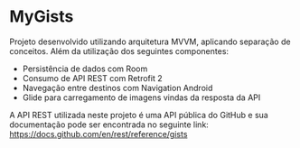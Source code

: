 # MyGists
Projeto desenvolvido utilizando arquitetura MVVM, aplicando separação de conceitos. Além da utilização dos seguintes componentes:
* Persistência de dados com Room
* Consumo de API REST com Retrofit 2
* Navegação entre destinos com Navigation Android
* Glide para carregamento de imagens vindas da resposta da API

A API REST utilizada neste projeto é uma API pública do GitHub e sua documentação pode ser encontrada no seguinte link: https://docs.github.com/en/rest/reference/gists
